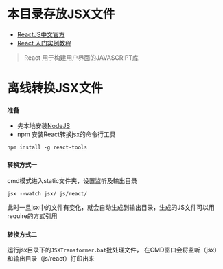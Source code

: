 
# 本目录存放JSX文件

- [ReactJS中文官方](http://reactjs.cn/)
- [React 入门实例教程](http://www.ruanyifeng.com/blog/2015/03/react.html)

> React 用于构建用户界面的JAVASCRIPT库


# 离线转换JSX文件

### `准备`
- 先本地安装[NodeJS](https://nodejs.org/)
- npm 安装React转换jsx的命令行工具
```
npm install -g react-tools
```

### `转换方式一`
cmd模式进入static文件夹，设置监听及输出目录
```
jsx --watch jsx/ js/react/
```
此时一旦jsx中的文件有变化，就会自动生成到输出目录，生成的JS文件可以用require的方式引用


### `转换方式二`
运行jsx目录下的`JSXTransformer.bat`批处理文件，
在CMD窗口会将监听（jsx）和输出目录（js/react）打印出来
